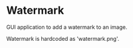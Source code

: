 # Watermark

GUI application to add a watermark to an image.

Watermark is hardcoded as 'watermark.png'.
